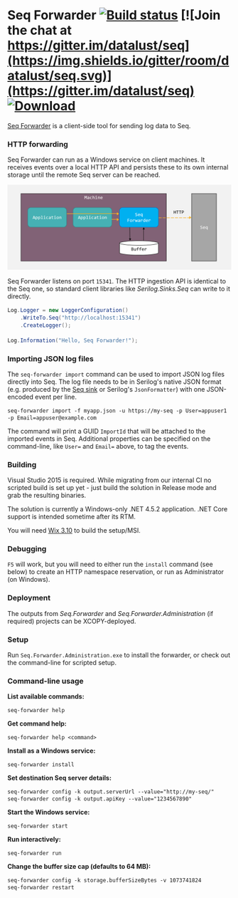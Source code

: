# Seq Forwarder [![Build status](https://ci.appveyor.com/api/projects/status/qdvdn50xqwi43jkm?svg=true)](https://ci.appveyor.com/project/datalust/seq-forwarder) [![Join the chat at https://gitter.im/datalust/seq](https://img.shields.io/gitter/room/datalust/seq.svg)](https://gitter.im/datalust/seq) [![Download](https://img.shields.io/github/release/datalust/seq-forwarder.svg)](https://github.com/datalust/seq-forwarder/releases)

[Seq Forwarder](http://blog.getseq.net/help-us-test-seq-forwarder/) is a client-side tool for sending log data to Seq.

### HTTP forwarding

Seq Forwarder can run as a Windows service on client machines. It receives events over a local HTTP
API and persists these to its own internal storage until the remote Seq server can be reached.

![Seq Forwarder](https://raw.githubusercontent.com/nblumhardt/images/master/seq-forwarder-schematic.png)

Seq Forwarder listens on port `15341`. The HTTP ingestion API is identical to
the Seq one, so standard client libraries like _Serilog.Sinks.Seq_ can write to
it directly.

```csharp
Log.Logger = new LoggerConfiguration()  
    .WriteTo.Seq("http://localhost:15341")
    .CreateLogger();

Log.Information("Hello, Seq Forwarder!");  
```

### Importing JSON log files

The `seq-forwarder import` command can be used to import JSON log files directly into Seq. The log file needs to 
be in Serilog's native JSON format (e.g. produced by the [Seq sink](https://github.com/serilog/serilog-sinks-seq) or
Serilog's `JsonFormatter`) with one JSON-encoded event per line.

```
seq-forwarder import -f myapp.json -u https://my-seq -p User=appuser1 -p Email=appuser@example.com
```

The command will print a GUID `ImportId` that will be attached to the imported events in Seq. Additional properties
can be specified on the command-line, like `User=` and `Email=` above, to tag the events.

### Building

Visual Studio 2015 is required. While migrating from our internal CI no scripted build is set up yet - just build
the solution in Release mode and grab the resulting binaries.

The solution is currently a Windows-only .NET 4.5.2 application. .NET Core support is intended sometime after its RTM.

You will need [Wix 3.10](http://wixtoolset.org) to build the setup/MSI.

### Debugging

`F5` will work, but you will need to either run the `install` command (see below) to create an HTTP namespace
reservation, or run as Administrator (on Windows).

### Deployment

The outputs from _Seq.Forwarder_ and _Seq.Forwarder.Administration_ (if required) projects can be XCOPY-deployed.

### Setup

Run `Seq.Forwarder.Administration.exe` to install the forwarder, or check out the command-line for scripted setup.

### Command-line usage

**List available commands:**

```
seq-forwarder help
```

**Get command help:**

```
seq-forwarder help <command>
```

**Install as a Windows service:**

```
seq-forwarder install
```

**Set destination Seq server details:**

```
seq-forwarder config -k output.serverUrl --value="http://my-seq/"
seq-forwarder config -k output.apiKey --value="1234567890"
```

**Start the Windows service:**

```
seq-forwarder start
```

**Run interactively:**

```
seq-forwarder run
```

**Change the buffer size cap (defaults to 64 MB):**

```
seq-forwarder config -k storage.bufferSizeBytes -v 1073741824  
seq-forwarder restart  
```

